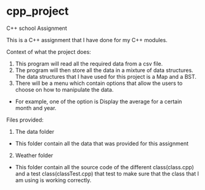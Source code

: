 # cpp_project
C++ school Assignment

This is a C++ assignment that I have done for my C++ modules. 

Context of what the project does:
1) This program will read all the required data from a csv file.
2) The program will then store all the data in a mixture of data structures. The data structures that I have used for this project is a Map and a BST.
3) There will be a menu which contain options that allow the users to choose on how to manipulate the data. 
- For example, one of the option is Display the average for a certain month and year. 


Files provided:
1) The data folder
- This folder contain all the data that was provided for this assignment
2) Weather folder
- This folder contain all the source code of the different class(class.cpp) and a test class(classTest.cpp) that test to make sure that the class that I am using is working correctly. 
